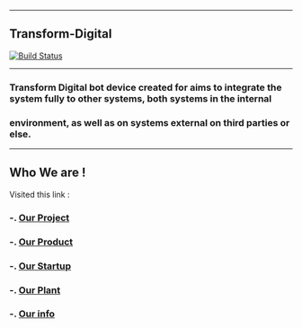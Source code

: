 __________________
## Transform-Digital
[![Build Status](https://travis-ci.org/github/opensource.guide.svg?branch=master)](https://travis-ci.org/github/opensource.guide)
***
### Transform Digital  bot device created for aims to integrate the system fully to other systems, both systems in the internal 
### environment, as well as on systems external on third parties or else. 
---
## Who We are !
Visited this link : 
### -. [Our Project](https://transfromdigital.github.io/about/) 
### -. [Our Product](https://takasimura.mybigcommerce.com/)
### -. [Our Startup](https://angel.co/indonesia-transform-education)
### -. [Our Plant](https://www.f6s.com/mayakarya)
### -. [Our info](https://www.crunchbase.com/organization/the-amh-news-syndicate)
